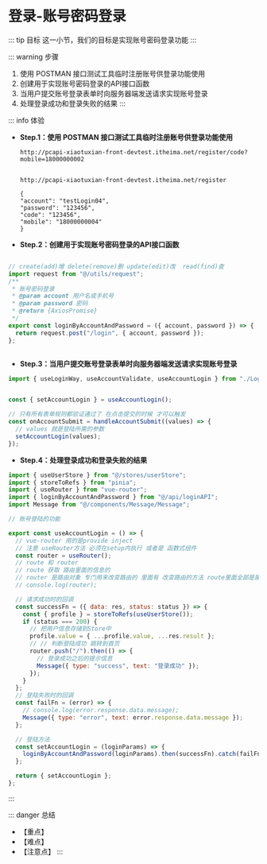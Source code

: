 # 登录-账号密码登录

::: tip 目标
这一小节，我们的目标是实现账号密码登录功能
:::

::: warning 步骤

1. 使用 POSTMAN 接口测试工具临时注册账号供登录功能使用
2. 创建用于实现账号密码登录的API接口函数
3. 当用户提交账号登录表单时向服务器端发送请求实现账号登录
4. 处理登录成功和登录失败的结果
:::

::: info 体验

* **Step.1：使用 POSTMAN 接口测试工具临时注册账号供登录功能使用**

  ```text
  http://pcapi-xiaotuxian-front-devtest.itheima.net/register/code?mobile=18000000002
  ```

  ```text

  http://pcapi-xiaotuxian-front-devtest.itheima.net/register

  {
  "account": "testLogin04",
  "password": "123456",
  "code": "123456",
  "mobile": "18000000004"
  }
  ```

* **Step.2：创建用于实现账号密码登录的API接口函数**

```js

// create(add)增 delete(remove)删 update(edit)改  read(find)查
import request from "@/utils/request";
/**
 * 账号密码登录
 * @param account 用户名或手机号
 * @param password 密码
 * @return {AxiosPromise}
 */
export const loginByAccountAndPassword = ({ account, password }) => {
  return request.post("/login", { account, password });
};



```

* **Step.3：当用户提交账号登录表单时向服务器端发送请求实现账号登录**

```js
import { useLoginWay, useAccountValidate, useAccountLogin } from "./LoginForm";


const { setAccountLogin } = useAccountLogin();

// 只有所有表单规则都验证通过了 在点击提交的时候 才可以触发
const onAccountSubmit = handleAccountSubmit((values) => {
  // values 就是登陆所需的参数
  setAccountLogin(values);
});
```

* **Step.4：处理登录成功和登录失败的结果**

```js
import { useUserStore } from "@/stores/userStore";
import { storeToRefs } from "pinia";
import { useRouter } from "vue-router";
import { loginByAccountAndPassword } from "@/api/loginAPI";
import Message from "@/components/Message/Message";

// 账号登陆的功能

export const useAccountLogin = () => {
  // vue-router 用的是provide inject
  // 注意 useRouter方法 必须在setup内执行 或者是 函数式组件
  const router = useRouter();
  // route 和 router
  // route 获取 路由里面的信息的
  // router 是路由对象 专门用来改变路由的 里面有 改变路由的方法 route里面全部是属性
  // console.log(router);

  // 请求成功时的回调
  const successFn = ({ data: res, status: status }) => {
    const { profile } = storeToRefs(useUserStore());
    if (status === 200) {
      // 把用户信息存储到Store中
      profile.value = { ...profile.value, ...res.result };
      // // 判断登陆成功 跳转到首页
      router.push("/").then(() => {
        // 登录成功之后的提示信息
        Message({ type: "success", text: "登录成功" });
      });
    }
  };
  // 登陆失败时的回调
  const failFn = (error) => {
    // console.log(error.response.data.message);
    Message({ type: "error", text: error.response.data.message });
  };

  // 登陆方法
  const setAccountLogin = (loginParams) => {
    loginByAccountAndPassword(loginParams).then(successFn).catch(failFn);
  };

  return { setAccountLogin };
};

```

:::

::: danger 总结

* 【重点】
* 【难点】
* 【注意点】
:::
